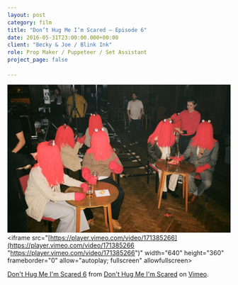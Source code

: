 ```yaml
---
layout: post
category: film
title: "Don’t Hug Me I’m Scared — Episode 6"
date: 2016-05-31T23:00:00.000+00:00
client: "Becky & Joe / Blink Ink"
role: Prop Maker / Puppeteer / Set Assistant
project_page: false

---
```

![](/uploads/99690002.JPG)<iframe src="[https://player.vimeo.com/video/171385266](https://player.vimeo.com/video/171385266 "https://player.vimeo.com/video/171385266")" width="640" height="360" frameborder="0" allow="autoplay; fullscreen" allowfullscreen></iframe>

<p><a href="[https://vimeo.com/171385266](https://vimeo.com/171385266 "https://vimeo.com/171385266")">Don&#039;t Hug Me I&#039;m Scared 6</a> from <a href="[https://vimeo.com/user24085556](https://vimeo.com/user24085556 "https://vimeo.com/user24085556")">Don&#039;t Hug Me I&#039;m Scared</a> on <a href="[https://vimeo.com](https://vimeo.com "https://vimeo.com")">Vimeo</a>.</p>